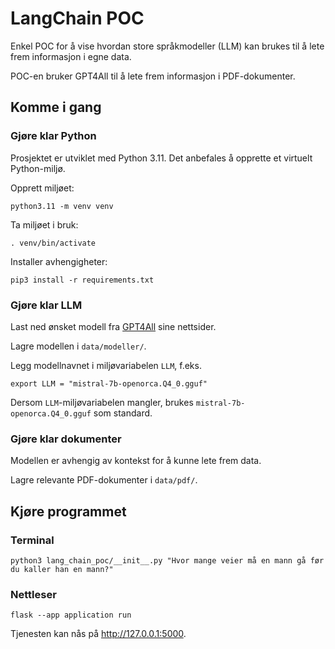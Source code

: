 # LangChain POC

Enkel POC for å vise hvordan store språkmodeller (LLM) kan brukes til å lete frem informasjon i egne data.

POC-en bruker GPT4All til å lete frem informasjon i PDF-dokumenter.

## Komme i gang

### Gjøre klar Python

Prosjektet er utviklet med Python 3.11. Det anbefales å opprette et virtuelt Python-miljø.

Opprett miljøet:
```console
python3.11 -m venv venv
```

Ta miljøet i bruk:
```console
. venv/bin/activate
```

Installer avhengigheter:
```console
pip3 install -r requirements.txt
```

### Gjøre klar LLM

Last ned ønsket modell fra [GPT4All](https://gpt4all.io/index.html) sine nettsider.

Lagre modellen i `data/modeller/`.

Legg modellnavnet i miljøvariabelen `LLM`, f.eks.
```console
export LLM = "mistral-7b-openorca.Q4_0.gguf"
```

Dersom `LLM`-miljøvariabelen mangler, brukes `mistral-7b-openorca.Q4_0.gguf` som standard.

### Gjøre klar dokumenter

Modellen er avhengig av kontekst for å kunne lete frem data.

Lagre relevante PDF-dokumenter i `data/pdf/`.

## Kjøre programmet

### Terminal

```console
python3 lang_chain_poc/__init__.py "Hvor mange veier må en mann gå før du kaller han en mann?"
```

### Nettleser

```console
flask --app application run
```

Tjenesten kan nås på http://127.0.0.1:5000.
